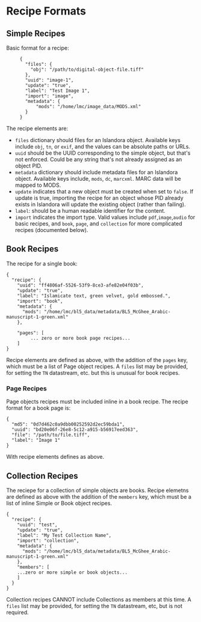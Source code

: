 # Recipe Formats


## Simple Recipes

Basic format for a recipe:

```
     {
       "files": {
         "obj": "/path/to/digital-object-file.tiff"
       }, 
       "uuid": "image-1", 
       "update": "true", 
       "label": "Test Image 1", 
       "import": "image", 
       "metadata": {
           "mods": "/home/lmc/image_data/MODS.xml"
       }
     }

```

The recipe elements are: 

* `files` dictionary should files for an Islandora object. Available keys include `obj`, `tn`, or `exif`, and the values can be absolute paths or URLs. 
* `uuid` should be the UUID corresponding to the simple object, but that's not enforced. Could be any string that's not already assigned as an object PID.  
* `metadata` dictionary should include  metadata files for an Islandora object. Available keys include, `mods`, `dc`, `marcxml`. MARC data will be mapped to MODS.
* `update` indicates that a new object must be created when set to `false`. If update is true, importing the recipe for an object whose PID already exists in Islandora will update the existing object (rather than failing). 
* `label`: should be a human readable identifier for the content. 
* `import` indicates the import type. Valid values include `pdf`,`image`,`audio` for basic recipes, and `book`, `page`, and `collection` for more complicated recipes (documented below).  

## Book Recipes

The recipe for a single book:

```
{
  "recipe": {
    "uuid": "ff4806af-5526-53f9-8ce3-afe82e04f03b", 
    "update": "true", 
    "label": "Islamicate text, green velvet, gold embossed.", 
    "import": "book", 
    "metadata": {
      "mods": "/home/lmc/bl5_data/metadata/BL5_McGhee_Arabic-manuscript-1-green.xml"
    },

    "pages": [
         ... zero or more book page recipes... 
    ]
}

```

Recipe elements are defined as above, with the addition of the `pages` key, which must be a list of Page object recipes. A `files` list may be provided, for setting the `TN` datastream, etc.  but this is unusual for book recipes.  

### Page Recipes 

Page objects recipes must be included inline in a book recipe. The recipe format for a book page is:

```
{
  "md5": "0d7d462c0a9dbb00252592d2ec59bda1", 
  "uuid": "bd20e06f-26e8-5c12-a915-b56917eed363", 
  "file": "/path/to/file.tiff", 
  "label": "Image 1"
} 
```

With recipe elements defines as above. 

## Collection Recipes

The reciepe for a collection of simple objects are books. Recipe elemetns are defined as above with the addition of the `members` key, which must be a list of inline Simple or Book object recipes. 

```
{
  "recipe": {
    "uuid": "test", 
    "update": "true", 
    "label": "My Test Collection Name", 
    "import": "collection", 
    "metadata": {
      "mods": "/home/lmc/bl5_data/metadata/BL5_McGhee_Arabic-manuscript-1-green.xml"
    },
    "members": [
	...zero or more simple or book objects...
    ] 
  }
}
```

Collection recipes CANNOT include Collections as members at this time. A `files` list may be provided, for setting the `TN` datastream, etc, but is not required. 